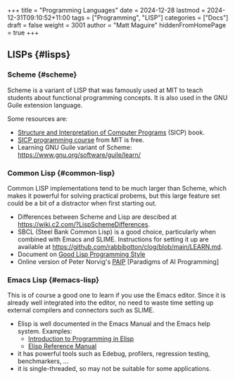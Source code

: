 +++
title = "Programming Languages"
date = 2024-12-28
lastmod = 2024-12-31T09:10:52+11:00
tags = ["Programming", "LISP"]
categories = ["Docs"]
draft = false
weight = 3001
author = "Matt Maguire"
hiddenFromHomePage = true
+++

## LISPs {#lisps}


### Scheme {#scheme}

Scheme is a variant of LISP that was famously used at MIT to teach students about functional programming concepts. It is also used in the GNU Guile extension language.

Some resources are:

-   [Structure and Interpretation of Computer Programs](https://media.githubusercontent.com/media/sarabander/sicp-pdf/master/sicp.pdf) (SICP) book.
-   [SICP programming course](https://ocw.mit.edu/courses/6-001-structure-and-interpretation-of-computer-programs-spring-2005/video_galleries/video-lectures/) from MIT is free.
-   Learning GNU Guile variant of Scheme: <https://www.gnu.org/software/guile/learn/>


### Common Lisp {#common-lisp}

Common LISP implementations tend to be much larger than Scheme, which makes it powerful for solving practical probems, but this large feature set could be a bit of a distractor when first starting out.

-   Differences between Scheme and Lisp are descibed at <https://wiki.c2.com/?LispSchemeDifferences>.
-   SBCL (Steel Bank Common Lisp) is a good choice, particularly when combined with Emacs and SLIME. Instructions for setting it up are available at <https://github.com/rabbibotton/clog/blob/main/LEARN.md>.
-   Document on [Good Lisp Programming Style](https://courses.cs.northwestern.edu/325/readings/luv-slides.pdf)
-   Online version of Peter Norvig's [PAIP](https://courses.cs.northwestern.edu/325/readings/luv-slides.pdf) [Paradigms of AI Programming]


### Emacs Lisp {#emacs-lisp}

This is of course a good one to learn if you use the Emacs editor. Since it is already well integrated into the editor, no need to waste time setting up external compilers and connectors such as SLIME.

-   Elisp is well documented in the Emacs Manual and the Emacs help system. Examples:
    -   [Introduction to Programming in Elisp](https://www.gnu.org/software/emacs/manual/html_node/eintr/index.html)
    -   [Elisp Reference Manual](https://www.gnu.org/software/emacs/manual/html_node/elisp/index.html)
-   it has powerful tools such as Edebug, profilers, regression testing, benchmarkers, ...
-   it is single-threaded, so may not be suitable for some applications.
